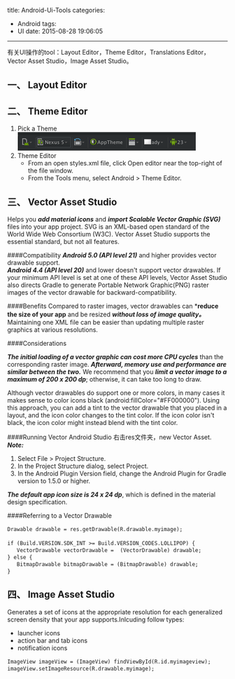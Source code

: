 title: Android-Ui-Tools
categories:
  - Android
tags:
  - UI
date: 2015-08-28 19:06:05
---
有关UI操作的tool：Layout Editor，Theme Editor，Translations Editor，Vector Asset Studio，Image Asset Studio。

## 一、 Layout Editor
## 二、 Theme Editor

1. Pick a Theme
![](https://github.com/ccSun/hexoBlogOnGitHub/blob/master/source/_posts/android-ui-tools/theme_tools.png?raw=true)
2. Theme Editor
	* From an open styles.xml file, click Open editor near the top-right of the file window.
	* From the Tools menu, select Android > Theme Editor.
	
## 三、 Vector Asset Studio
Helps you ***add material icons*** and ***import Scalable Vector Graphic (SVG)*** files into your app project. SVG is an XML-based open standard of the World Wide Web Consortium (W3C). Vector Asset Studio supports the essential standard, but not all features.

####Compatibility
***Android 5.0 (API level 21)*** and higher provides vector drawable support.    
***Android 4.4 (API level 20)*** and lower doesn't support vector drawables. If your minimum API level is set at one of these API levels, Vector Asset Studio also directs Gradle to generate Portable Network Graphic(PNG) raster images of the vector drawable for backward-compatibility. 

####Benefits
Compared to raster images, vector drawables can ***reduce the size of your app** and be resized ***without loss of image quality。***
Maintaining one XML file can be easier than updating multiple raster graphics at various resolutions.

####Considerations

***The initial loading of a vector graphic can cost more CPU cycles*** than the corresponding raster image. ***Afterward, memory use and performance are similar between the two.*** We recommend that you ***limit a vector image to a maximum of 200 x 200 dp***; otherwise, it can take too long to draw.

Although vector drawables do support one or more colors, in many cases it makes sense to color icons black (android:fillColor="#FF000000"). Using this approach, you can add a tint to the vector drawable that you placed in a layout, and the icon color changes to the tint color. If the icon color isn't black, the icon color might instead blend with the tint color.

####Running Vector Android Studio
右击res文件夹，new Vector Asset.    
***Note:***    

1. Select File > Project Structure.
2. In the Project Structure dialog, select Project.
3. In the Android Plugin Version field, change the Android Plugin for Gradle version to 1.5.0 or higher.

***The default app icon size is 24 x 24 dp***, which is defined in the material design specification.

####Referring to a Vector Drawable
```
Drawable drawable = res.getDrawable(R.drawable.myimage);

if (Build.VERSION.SDK_INT >= Build.VERSION_CODES.LOLLIPOP) {
   VectorDrawable vectorDrawable =  (VectorDrawable) drawable;
} else {
   BitmapDrawable bitmapDrawable = (BitmapDrawable) drawable;
}
```
## 四、 Image Asset Studio

Generates a set of icons at the appropriate resolution for each generalized screen density that your app supports.Inlcuding follow types:

* launcher icons
* action bar and tab icons
* notification icons

```
ImageView imageView = (ImageView) findViewById(R.id.myimageview);
imageView.setImageResource(R.drawable.myimage);

```
